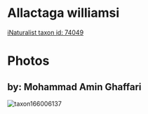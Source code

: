
Allactaga williamsi
===================
  
[iNaturalist taxon id: 74049](https://www.inaturalist.org/taxa/74049)
# Photos

## by: Mohammad Amin Ghaffari
  
![taxon166006137](https://inaturalist-open-data.s3.amazonaws.com/photos/177931071/medium.jpeg)